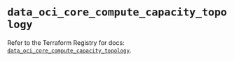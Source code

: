 # `data_oci_core_compute_capacity_topology`

Refer to the Terraform Registry for docs: [`data_oci_core_compute_capacity_topology`](https://registry.terraform.io/providers/oracle/oci/6.18.0/docs/data-sources/core_compute_capacity_topology).
